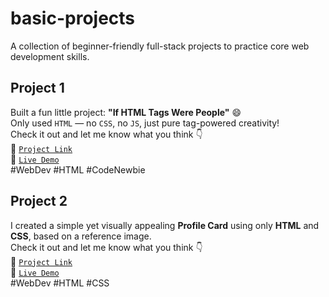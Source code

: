 # basic-projects

A collection of beginner-friendly full-stack projects to practice core web development skills.

## Project 1

Built a fun little project: **"If HTML Tags Were People"** 😄  
Only used `HTML` — no `CSS`, no `JS`, just pure tag-powered creativity!  
Check it out and let me know what you think 👇  
🔗 [`Project Link`](/Project1)  
🔗 [`Live Demo`](https://devxsameer.github.io/basic-projects/Project1)  
#WebDev #HTML #CodeNewbie

## Project 2

I created a simple yet visually appealing **Profile Card** using only **HTML** and **CSS**, based on a reference image.  
Check it out and let me know what you think 👇  
🔗 [`Project Link`](/Project2/)  
🔗 [`Live Demo`](https://devxsameer.github.io/basic-projects/Project2)  
#WebDev #HTML #CSS

